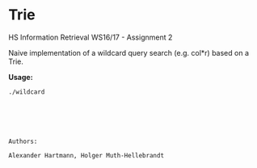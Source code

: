 # Trie
HS Information Retrieval WS16/17 - Assignment 2



Naive implementation of a wildcard query search (e.g. col\*r) based on a Trie.



**Usage:**

```
./wildcard
 
 
 
  
  
  
Authors:

Alexander Hartmann, Holger Muth-Hellebrandt
